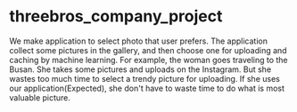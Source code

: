 # threebros_company_project

We make application to select photo that user prefers. The application collect some pictures in the gallery, and then choose one for uploading and caching by machine learning. For example, the woman goes traveling to the Busan. She takes some pictures and uploads on the Instagram. But she wastes too much time to select a trendy picture for uploading. If she uses our application(Expected), she don't have to waste time to do what is most valuable picture.
